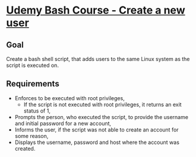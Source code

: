 # [Udemy Bash Course - Create a new user]
## Goal
Create a bash shell script, that adds users to the same Linux system as the script is executed on.

## Requirements
- Enforces to be executed with root privileges,
    - If the script is not executed with root privileges, it returns an exit status of 1,
- Prompts the person, who executed the script, to provide the username and initial password for a new account,
- Informs the user, if the script was not able to create an account for some reason,
- Displays the username, password and host where the account was created.


[Udemy Bash Course - Create a new user]: <https://udemy.com/course/linux-shell-scripting-projects>
